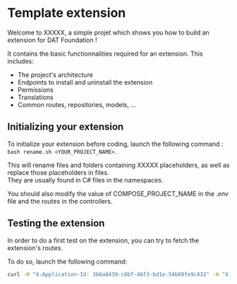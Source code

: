 # Template extension

Welcome to XXXXX, a simple projet which shows you how to build an extension for DAT Foundation !

It contains the basic functionnalities required for an extension. This includes:

- The project's architecture
- Endpoints to install and uninstall the extension
- Permissions
- Translations
- Common routes, repositories, models, ...

## Initializing your extension

To initialize your extension before coding, launch the following command : `bash rename.sh <YOUR_PROJECT_NAME>`.

This will rename files and folders containing XXXXX placeholders, as well as replace those placeholders in files.  
They are usually found in C# files in the namespaces.

You should also modify the value of COMPOSE_PROJECT_NAME in the *.env* file and the routes in the controllers.

## Testing the extension

In order to do a first test on the extension, you can try to fetch the extension's routes.

To do so, launch the following command:

```sh
curl -H "X-Application-Id: 3b6a8439-c6bf-46f3-bd1e-54b89fe9c432" -H "X-User-Id: 3b6a8439-c6bf-46f3-bd1e-54b89fe9c432" localhost/api/admin/routes
```
